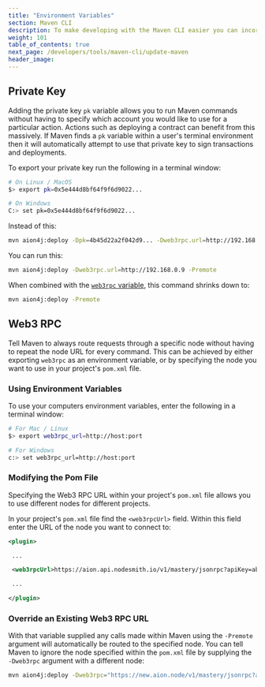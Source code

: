```yaml
---
title: "Environment Variables"
section: Maven CLI
description: To make developing with the Maven CLI easier you can incorporate environment variables into your workflow. The Aion plugin for Maven is configured to watch for certain variables. If it finds these variables then it skips repetitive steps in the smart contract workflow.
weight: 101
table_of_contents: true
next_page: /developers/tools/maven-cli/update-maven
header_image:
---
```


## Private Key

Adding the private key `pk` variable allows you to run Maven commands without having to specify which account you would like to use for a particular action. Actions such as deploying a contract can benefit from this massively. If Maven finds a `pk` variable within a user's terminal environment then it will automatically attempt to use that private key to sign transactions and deployments.

To export your private key run the following in a terminal window:

```bash
# On Linux / MacOS
$> export pk=0x5e444d8bf64f9f6d9022...

# On Windows
C:> set pk=0x5e444d8bf64f9f6d9022...
```

Instead of this:

```bash
mvn aion4j:deploy -Dpk=4b45d22a2f042d9... -Dweb3rpc.url=http://192.168.0.9 -Premote
```

You can run this:

```bash
mvn aion4j:deploy -Dweb3rpc.url=http://192.168.0.9 -Premote
```

When combined with the [`web3rpc` variable](#web3-rpc), this command shrinks down to:

```bash
mvn aion4j:deploy -Premote
```

## Web3 RPC

Tell Maven to always route requests through a specific node without having to repeat the node URL for every command. This can be achieved by either exporting `web3rpc` as an environment variable, or by specifying the node you want to use in your project's `pom.xml` file.

### Using Environment Variables

To use your computers environment variables, enter the following in a terminal window:

```bash
# For Mac / Linux
$> export web3rpc_url=http://host:port

# For Windows
c:> set web3rpc_url=http://host:port
```

### Modifying the Pom File

Specifying the Web3 RPC URL within your project's `pom.xml` file allows you to use different nodes for different projects.

In your project's `pom.xml` file find the `<web3rpcUrl>` field. Within this field enter the URL of the node you want to connect to:

```xml
<plugin>

 ...

 <web3rpcUrl>https://aion.api.nodesmith.io/v1/mastery/jsonrpc?apiKey=abcdef123456...</web3rpcUrl>

 ...

</plugin>
```

### Override an Existing Web3 RPC URL

With that variable supplied any calls made within Maven using the `-Premote` argument will automatically be routed to the specified node. You can tell Maven to ignore the node specified within the `pom.xml` file by supplying the `-Dweb3rpc` argument with a different node:

```bash
mvn aion4j:deploy -Dweb3rpc="https://new.aion.node/v1/mastery/jsonrpc?apiKey=123456abcdef..." -Premote
```
